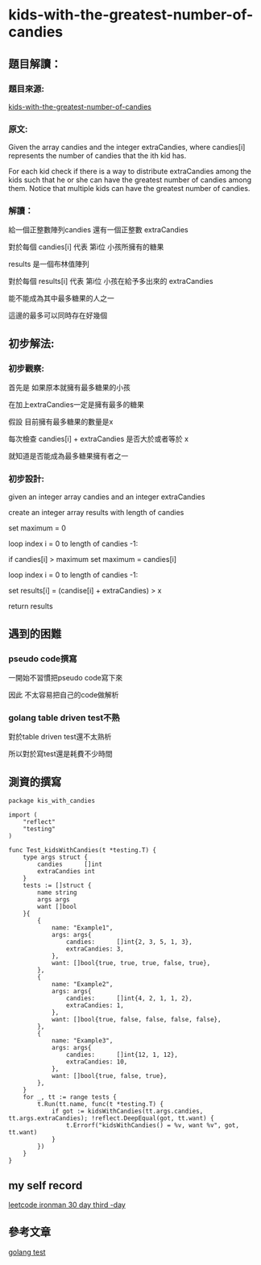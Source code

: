 # kids-with-the-greatest-number-of-candies
## 題目解讀：

### 題目來源:

[kids-with-the-greatest-number-of-candies](https://leetcode.com/problems/kids-with-the-greatest-number-of-candies/)

### 原文:

Given the array candies and the integer extraCandies, where candies[i] represents the number of candies that the ith kid has.

For each kid check if there is a way to distribute extraCandies among the kids such that he or she can have the greatest number of candies among them. Notice that multiple kids can have the greatest number of candies.

### 解讀：

給一個正整數陣列candies 還有一個正整數 extraCandies

對於每個 candies[i] 代表 第i位 小孩所擁有的糖果

results 是一個布林值陣列

對於每個 results[i] 代表 第i位 小孩在給予多出來的 extraCandies

能不能成為其中最多糖果的人之一

這邊的最多可以同時存在好幾個

## 初步解法:
### 初步觀察:

首先是 如果原本就擁有最多糖果的小孩

在加上extraCandies一定是擁有最多的糖果

假設 目前擁有最多糖果的數量是x

每次檢查 candies[i] + extraCandies 是否大於或者等於 x

就知道是否能成為最多糖果擁有者之一

### 初步設計:

given an integer array candies and an integer extraCandies

create an integer array results with length of candies

set maximum = 0

loop index i = 0 to length of candies -1:

if candies[i] > maximum set maximum = candies[i]

loop index i = 0 to length of candies -1:

set results[i] = (candise[i] + extraCandies) > x 

return results
## 遇到的困難

### pseudo code撰寫

一開始不習慣把pseudo code寫下來

因此 不太容易把自己的code做解析

### golang table driven test不熟
對於table driven test還不太熟析

所以對於寫test還是耗費不少時間

## 測資的撰寫

```golang
package kis_with_candies

import (
	"reflect"
	"testing"
)

func Test_kidsWithCandies(t *testing.T) {
	type args struct {
		candies      []int
		extraCandies int
	}
	tests := []struct {
		name string
		args args
		want []bool
	}{
		{
			name: "Example1",
			args: args{
				candies:      []int{2, 3, 5, 1, 3},
				extraCandies: 3,
			},
			want: []bool{true, true, true, false, true},
		},
		{
			name: "Example2",
			args: args{
				candies:      []int{4, 2, 1, 1, 2},
				extraCandies: 1,
			},
			want: []bool{true, false, false, false, false},
		},
		{
			name: "Example3",
			args: args{
				candies:      []int{12, 1, 12},
				extraCandies: 10,
			},
			want: []bool{true, false, true},
		},
	}
	for _, tt := range tests {
		t.Run(tt.name, func(t *testing.T) {
			if got := kidsWithCandies(tt.args.candies, tt.args.extraCandies); !reflect.DeepEqual(got, tt.want) {
				t.Errorf("kidsWithCandies() = %v, want %v", got, tt.want)
			}
		})
	}
}

```
## my self record
[leetcode ironman 30 day third -day](https://hackmd.io/yEl3bqA4SdqLChCb1woZaQ?view)
## 參考文章

[golang test](https://ithelp.ithome.com.tw/articles/10204692)